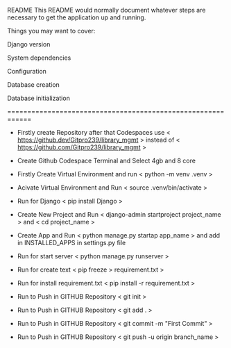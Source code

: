 README
This README would normally document whatever steps are necessary to get the application up and running.

Things you may want to cover:

Django version

System dependencies

Configuration

Database creation

Database initialization

============================================================

* Firstly create Repository after that Codespaces use < https://github.dev/Gitpro239/library_mgmt > instead of < https://github.com/Gitpro239/library_mgmt >

* Create Github Codespace Terminal and Select 4gb and 8 core

* Firstly Create Virtual Environment and run < python -m venv .venv >

* Acivate Virtual Environment and Run < source .venv/bin/activate >

* Run for Django < pip install Django >

* Create New Project and Run < django-admin startproject project_name > and < cd project_name >

* Create App and Run < python manage.py startap app_name > and add in INSTALLED_APPS in settings.py file

* Run for start server < python manage.py runserver >

* Run for create text < pip freeze > requirement.txt >

* Run for install requirement.txt < pip install -r requirement.txt >

* Run to Push in GITHUB Repository < git init >

* Run to Push in GITHUB Repository < git add . >

* Run to Push in GITHUB Repository < git commit -m "First Commit" >

* Run to Push in GITHUB Repository < git push -u origin branch_name >
